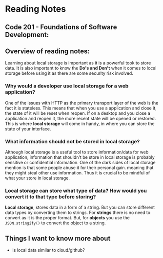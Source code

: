 # Reading Notes


## Code 201 - Foundations of Software Development: 


## Overview of reading notes:

Learning about local storage is important as it is a powerful took to store data. It is also important to know the **Do's and Don't** when it comes to local storage before using it as there are some security risk involved.

### Why would a developer use local storage for a web application?

One of the issues with HTTP as the primary transport layer of the web is the fact it is stateless. This means that when you use a application and close it, the state of it will be reset when reopen. If on a desktop and you close a application and reopen it, the more recent state will be opened or restored. This is where **local storage** will come in handy, in where you can store the state of your interface.


### What information should not be stored in local storage?

Although local storage is a useful tool to store information/data for web application, information that shouldn't be store in local storage is probably sensitive or confidential information. One of the dark sides of local storage mention is that some people abuse it for their personal gain. meaning that they might steal other use information. Thus it is crucial to be mindful of what your store in local storage.


### Local storage can store what type of data? How would you convert it to that type before storing?

**Local storage**, stores data in a form of a string. But you can store different data types by converting them to strings. For **strings** there is no need to convert as it is the proper format. But, for **objects** you use the `JSON.stringify()` to convert the object to a string.

## Things I want to know more about

* Is local data similar to cloud/github?